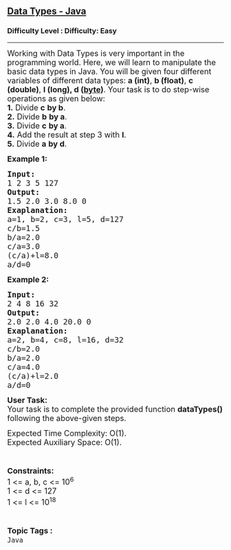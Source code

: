 <h2><a href="https://www.geeksforgeeks.org/problems/data-types-java/1?page=1&status=attempted&sortBy=submissions">Data Types - Java</a></h2><h3>Difficulty Level : Difficulty: Easy</h3><hr><div class="problems_problem_content__Xm_eO"><p><span style="font-size: 18px;">Working with Data Types is very important in the programming world. Here, we will learn to manipulate the basic data types in Java. You will be given four different variables of different data types: <strong>a (int)</strong>, <strong>b (float)</strong>, <strong>c (double)</strong>, <strong>l (long)</strong><strong>, d (<a href="https://www.geeksforgeeks.org/data-types-in-java/">byte</a>)</strong>. Your task is to do step-wise operations as given below:<br><strong>1.</strong> Divide <strong>c</strong> <strong>by b</strong>.<br><strong>2.</strong> Divide <strong>b</strong> <strong>by a</strong>.<br><strong>3.</strong> Divide <strong>c</strong> <strong>by a</strong>.<br><strong>4.</strong> Add the result at step 3 with <strong>l</strong>.<br><strong>5.</strong> Divide <strong>a</strong> <strong>by d</strong>.</span></p>
<p><strong><span style="font-size: 18px;">Example 1:</span></strong></p>
<pre><span style="font-size: 18px;"><strong>Input:</strong>
1 2 3 5 127</span>
<span style="font-size: 18px;"><strong>Output:</strong></span>
<span style="font-size: 18px;">1.5 2.0 3.0 8.0 0</span>
<span style="font-size: 18px;"><strong>Exaplanation:</strong></span>
<span style="font-size: 18px;">a=1, b=2, c=3, l=5, d=127
c/b=1.5
b/a=2.0
c/a=3.0
(c/a)+l=8.0
a/d=0</span></pre>
<p><strong><span style="font-size: 18px;">Example 2:</span></strong></p>
<pre><span style="font-size: 18px;"><strong>Input:</strong>
2 4 8 16 32</span>
<span style="font-size: 18px;"><strong>Output:
</strong>2.0 2.0 4.0 20.0 0</span>
<span style="font-size: 18px;"><strong>Exaplanation:</strong></span>
<span style="font-size: 18px;">a=2, b=4, c=8, l=16, d=32
c/b=2.0
b/a=2.0
c/a=4.0
(c/a)+l=2.0
a/d=0</span></pre>
<p><span style="font-size: 18px;"><strong>User Task: </strong><br>Your task is to complete the provided function <strong>dataTypes()</strong> following the above-given steps.</span></p>
<p><span style="font-size: 18px;">Expected Time Complexity: O(1).<br></span><span style="font-size: 18px;">Expected Auxiliary Space: O(1).</span></p>
<p>&nbsp;</p>
<p><span style="font-size: 18px;"><strong>Constraints:</strong><br>1 &lt;= a, b, c &lt;= 10<sup>6</sup></span><br><span style="font-size: 18px;">1 &lt;= d &lt;= 127<br>1 &lt;= l &lt;= 10<sup>18</sup></span></p></div><br><p><span style=font-size:18px><strong>Topic Tags : </strong><br><code>Java</code>&nbsp;